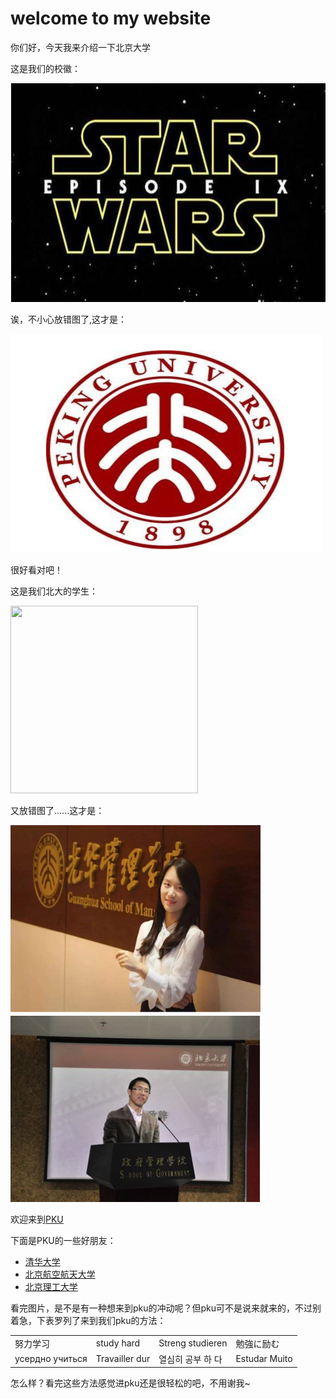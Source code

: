 <!DOCTYPE html>
<html lang="zh-cn">
  <head>
    <meta charset="utf-8"/>
    <link href="test.css" rel="stylesheet" type="text/css"/>
  </head>
<body>
  <div>  
    <h1>welcome to my website</h1>
    <p>你们好，今天我来介绍一下北京大学</p>
    <p>这是我们的校徽：</p>
    <img src="微信截图_20201008195136.png" width="600" height="350" />
    <p>诶，不小心放错图了,这才是：</p>
    <img src="微信截图_20201008194154.png" width="500" height="350" />
    <p>很好看对吧！</p>
    <p>这是我们北大的学生：</p>
    <img src="微信截图_20201003165904.png" width="300" height="300" />
    <p>又放错图了......这才是：</p>
    <img src="微信截图_20201008194019.png" width="400" height="300" />
    <img src="微信截图_20201008194443.png" width="400" height="300" />
  </div>
    <p>欢迎来到<a href="https://www.pku.edu.cn/">PKU</a><p>
    <p>下面是PKU的一些好朋友：<p>
  <ul>
    <li><a href="https://www.tsinghua.edu.cn/">清华大学</a></li>
    <li><a href="https://www.buaa.edu.cn/">北京航空航天大学</a></li>
    <li><a href="http://www.bit.edu.cn/">北京理工大学</a></li>
  </ul>
  <p>看完图片，是不是有一种想来到pku的冲动呢？但pku可不是说来就来的，不过别着急，下表罗列了来到我们pku的方法：<p>
  <table>
    <tr>
      <td>努力学习</td>
      <td>study hard</td>
      <td>Streng studieren</td>
      <td>勉強に励む</td>
    </tr>
    <tr>
      <td>усердно учиться  </td>
      <td>Travailler dur</td>
      <td>열심히 공부 하 다</td>
      <td>Estudar Muito</td>
    </tr>
  </table>
  <p>怎么样？看完这些方法感觉进pku还是很轻松的吧，不用谢我~</p>
  

